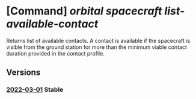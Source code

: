 # [Command] _orbital spacecraft list-available-contact_

Returns list of available contacts. A contact is available if the spacecraft is visible from the ground station for more than the minimum viable contact duration provided in the contact profile.

## Versions

### [2022-03-01](/Resources/mgmt-plane/L3N1YnNjcmlwdGlvbnMve30vcmVzb3VyY2Vncm91cHMve30vcHJvdmlkZXJzL21pY3Jvc29mdC5vcmJpdGFsL3NwYWNlY3JhZnRzL3t9L2xpc3RhdmFpbGFibGVjb250YWN0cw==/2022-03-01.xml) **Stable**

<!-- mgmt-plane /subscriptions/{}/resourcegroups/{}/providers/microsoft.orbital/spacecrafts/{}/listavailablecontacts 2022-03-01 -->
